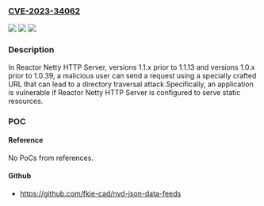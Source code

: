 ### [CVE-2023-34062](https://cve.mitre.org/cgi-bin/cvename.cgi?name=CVE-2023-34062)
![](https://img.shields.io/static/v1?label=Product&message=Reactor%20Netty&color=blue)
![](https://img.shields.io/static/v1?label=Version&message=1.1.0%3C%201.1.13%20&color=brighgreen)
![](https://img.shields.io/static/v1?label=Vulnerability&message=Directory%20Traversal%20&color=brighgreen)

### Description

In Reactor Netty HTTP Server, versions 1.1.x prior to 1.1.13 and versions 1.0.x prior to 1.0.39, a malicious user can send a request using a specially crafted URL that can lead to a directory traversal attack.Specifically, an application is vulnerable if Reactor Netty HTTP Server is configured to serve static resources.

### POC

#### Reference
No PoCs from references.

#### Github
- https://github.com/fkie-cad/nvd-json-data-feeds

